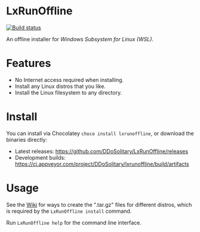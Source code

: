 # LxRunOffline

[![Build status](https://ci.appveyor.com/api/projects/status/wnqrsjk1rdc1cmpn?svg=true)](https://ci.appveyor.com/project/ddosolitary/lxrunoffline)

An offline installer for *Windows Subsystem for Linux (WSL)*.

# Features

- No Internet access required when installing.
- Install any Linux distros that you like.
- Install the Linux filesystem to any directory.

# Install

You can install via Chocolatey `choco install lxrunoffline`, or download the binaries directly:
- Latest releases: https://github.com/DDoSolitary/LxRunOffline/releases
- Development builds: https://ci.appveyor.com/project/DDoSolitary/lxrunoffline/build/artifacts

# Usage

See the [Wiki](https://github.com/DDoSolitary/LxRunOffline/wiki) for ways to create the ".tar.gz" files for different distros, which is required by the `LxRunOffline install` command.

Run `LxRunOffline help` for the command line interface.

